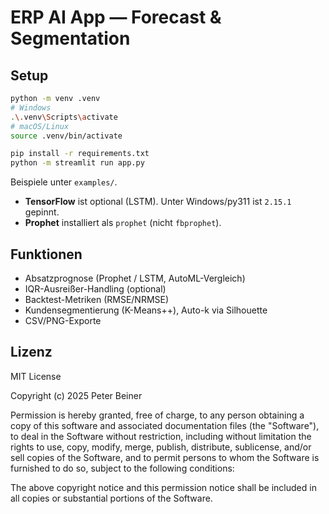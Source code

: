 # ERP AI App — Forecast & Segmentation

## Setup
```bash
python -m venv .venv
# Windows
.\.venv\Scripts\activate
# macOS/Linux
source .venv/bin/activate

pip install -r requirements.txt
python -m streamlit run app.py
```
Beispiele unter `examples/`.

- **TensorFlow** ist optional (LSTM). Unter Windows/py311 ist `2.15.1` gepinnt.
- **Prophet** installiert als `prophet` (nicht `fbprophet`).

## Funktionen
- Absatzprognose (Prophet / LSTM, AutoML-Vergleich)
- IQR-Ausreißer-Handling (optional)
- Backtest-Metriken (RMSE/NRMSE)
- Kundensegmentierung (K-Means++), Auto-k via Silhouette
- CSV/PNG-Exporte

## Lizenz

MIT License

Copyright (c) 2025 Peter Beiner

Permission is hereby granted, free of charge, to any person obtaining a copy
of this software and associated documentation files (the "Software"), to deal
in the Software without restriction, including without limitation the rights
to use, copy, modify, merge, publish, distribute, sublicense, and/or sell
copies of the Software, and to permit persons to whom the Software is
furnished to do so, subject to the following conditions:

The above copyright notice and this permission notice shall be included in
all copies or substantial portions of the Software.
